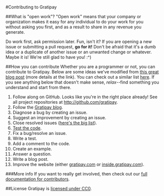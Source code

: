 #Contributing to Gratipay

##What is "open work"?
"Open work" means that your company or organization makes it easy for any individual to do your work for you without asking you first, and as a result to share in any revenue you generate. 

Do work first, ask permission later. Fun, isn't it? If you are opening a new issue or submitting a pull request, **go for it!** Don't be afraid that it's a dumb idea or a duplicate of another issue or an unwanted change or whatever. Maybe it is! We're still glad to have you! :^)

##How you can contribute
Whether you are a programmer or not, you can contribute to Gratipay. Below are some ideas we've modified from [this great blog post](http://blog.smartbear.com/programming/14-ways-to-contribute-to-open-source-without-being-a-programming-genius-or-a-rock-star/) (more details at the link). You can check out a similar list [here](http://24pullrequests.com/contributing). If you see anything below that doesn't make sense, _relax_--find something you understand and start from there.

1. Follow along on GitHub. Looks like you're in the right place already! See all project repositories at http://github.com/gratipay.
1. Follow the [Gratipay blog](https://medium.com/gratipay-blog).
1. Diagnose a bug by creating an issue.
1. Suggest an improvement by creating an issue.
1. Close resolved issues ([here's the big list](https://github.com/issues?q=is%3Aopen+user%3Agratipay+sort%3Aupdated-desc)).
1. [Test the code](https://github.com/gratipay/gratipay.com/blob/master/README.md).
1. Fix a bug/resolve an issue.
1. Write a test.
1. Add a comment to the code.
1. Create an example.
1. Answer a question.
1. Write a blog post.
1. Improve the website (either [gratipay.com](http://gratipay.com) or [inside.gratipay.com](http://inside.gratipay.com)).

###More info
If you want to really get involved, then check out our [full documentation for contributors](http://inside.gratipay.com/).

##License
Gratipay is [licensed under CC0](https://github.com/gratipay/gratipay.com/tree/master/COPYING).
